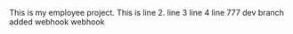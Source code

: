 This is my employee project.
This is line 2.
line 3
line 4
line 777
dev branch added
webhook
webhook
